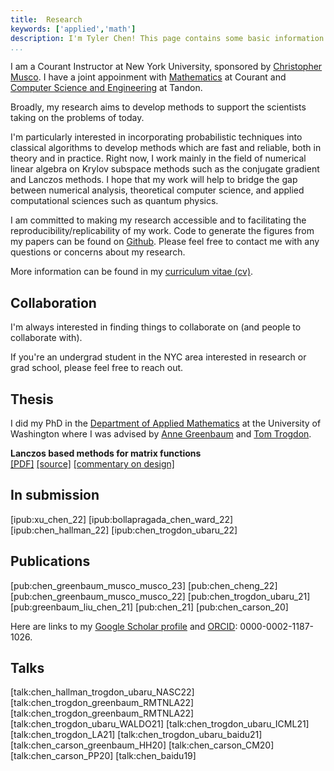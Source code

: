 ```yaml
---
title:  Research
keywords: ['applied','math']
description: I'm Tyler Chen! This page contains some basic information about my reserach.
...
```


I am a Courant Instructor at New York University, sponsored by [Christopher Musco](chrismusco.com/).
I have a joint appoinment with [Mathematics](https://math.nyu.edu/dynamic/) at Courant and [Computer Science and Engineering](https://engineering.nyu.edu/academics/departments/computer-science-and-engineering) at Tandon.


Broadly, my research aims to develop methods to support the scientists taking on the problems of today.

I'm particularly interested in incorporating probabilistic techniques into classical algorithms to develop methods which are fast and reliable, both in theory and in practice.
Right now, I work mainly in the field of numerical linear algebra on Krylov subspace methods such as the conjugate gradient and Lanczos methods.
I hope that my work will help to bridge the gap between numerical analysis, theoretical computer science, and applied computational sciences such as quantum physics.


I am committed to making my research accessible and to facilitating the reproducibility/replicability of my work. 
Code to generate the figures from my papers can be found on [Github](https://github.com/chentyl).
Please feel free to contact me with any questions or concerns about my research.


More information can be found in my [curriculum vitae (cv)](./cv.pdf).


## Collaboration

I'm always interested in finding things to collaborate on (and people to collaborate with).

If you're an undergrad student in the NYC area interested in research or grad school, please feel free to reach out. 


## Thesis

I did my PhD in the [Department of Applied Mathematics](amath.washington.edu/) at the University of Washington where I was advised by [Anne Greenbaum](https://faculty.washington.edu/greenbau/) and [Tom Trogdon](https://faculty.washington.edu/trogdon/).

**Lanczos based methods for matrix functions**   
[[PDF]](./thesis.pdf) 
[[source]](https://github.com/tchen-research/thesis)
[[commentary on design]](./design.pdf) 




## In submission

[ipub:xu_chen_22]
[ipub:bollapragada_chen_ward_22]
[ipub:chen_hallman_22]
[ipub:chen_trogdon_ubaru_22]


## Publications

[pub:chen_greenbaum_musco_musco_23]
[pub:chen_cheng_22]
[pub:chen_greenbaum_musco_musco_22]
[pub:chen_trogdon_ubaru_21]
[pub:greenbaum_liu_chen_21]
[pub:chen_21]
[pub:chen_carson_20]

Here are links to my [Google Scholar profile](https://scholar.google.com/citations?hl=en&user=FD4TjnYAAAAJ) and [ORCID](https://orcid.org/0000-0002-1187-1026): 0000-0002-1187-1026.

## Talks

[talk:chen_hallman_trogdon_ubaru_NASC22]
[talk:chen_trogdon_greenbaum_RMTNLA22]
[talk:chen_trogdon_greenbaum_RMTNLA22]
[talk:chen_trogdon_ubaru_WALDO21]
[talk:chen_trogdon_ubaru_ICML21]
[talk:chen_trogdon_LA21]
[talk:chen_trogdon_ubaru_baidu21]
[talk:chen_carson_greenbaum_HH20]
[talk:chen_carson_CM20]
[talk:chen_carson_PP20]
[talk:chen_baidu19]


